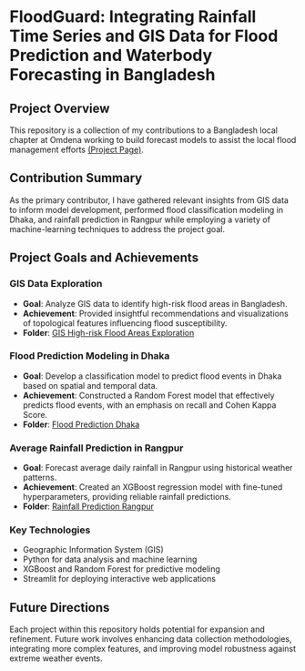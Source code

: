 # FloodGuard: Integrating Rainfall Time Series and GIS Data for Flood Prediction and Waterbody Forecasting in Bangladesh

## Project Overview
This repository is a collection of my contributions to a Bangladesh local chapter at Omdena working to build forecast models to assist the local flood management efforts [(Project Page)](https://omdena.com/chapter-challenges/floodguard-integrating-rainfall-time-series-and-gis-data-for-flood-prediction-and-waterbody-forecasting-in-bangladesh/).

## Contribution Summary

As the primary contributor, I have gathered relevant insights from GIS data to inform model development, performed flood classification modeling in Dhaka, and rainfall prediction in Rangpur while employing a variety of machine-learning techniques to address the project goal.

## Project Goals and Achievements

### GIS Data Exploration
- **Goal**: Analyze GIS data to identify high-risk flood areas in Bangladesh.
- **Achievement**: Provided insightful recommendations and visualizations of topological features influencing flood susceptibility.
- **Folder**: [GIS High-risk Flood Areas Exploration](https://github.com/KyawHtetWin/Bangladesh-Flood-Prediction/tree/main/Dhaka%20Flood%20Prediction%20Model)

### Flood Prediction Modeling in Dhaka
- **Goal**: Develop a classification model to predict flood events in Dhaka based on spatial and temporal data.
- **Achievement**: Constructed a Random Forest model that effectively predicts flood events, with an emphasis on recall and Cohen Kappa Score.
- **Folder**: [Flood Prediction Dhaka](./Flood-Prediction-Dhaka)

### Average Rainfall Prediction in Rangpur
- **Goal**: Forecast average daily rainfall in Rangpur using historical weather patterns.
- **Achievement**: Created an XGBoost regression model with fine-tuned hyperparameters, providing reliable rainfall predictions.
- **Folder**: [Rainfall Prediction Rangpur](./Rainfall-Prediction-Rangpur)

### Key Technologies
- Geographic Information System (GIS)
- Python for data analysis and machine learning
- XGBoost and Random Forest for predictive modeling
- Streamlit for deploying interactive web applications

## Future Directions
Each project within this repository holds potential for expansion and refinement. Future work involves enhancing data collection methodologies, integrating more complex features, and improving model robustness against extreme weather events.
